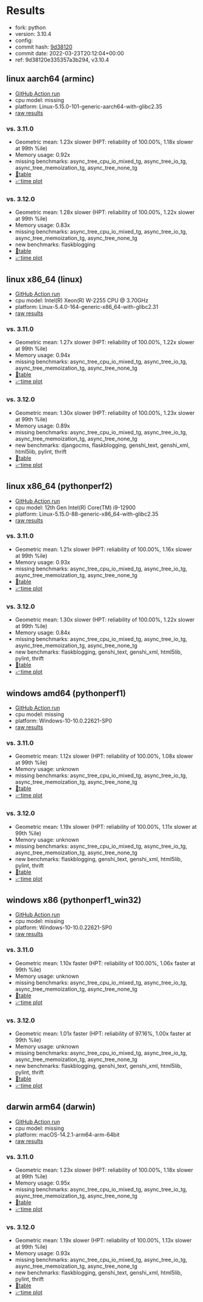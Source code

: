 # Results

- fork: python
- version: 3.10.4
- config: 
- commit hash: [9d38120](https://github.com/python/cpython/commit/9d38120)
- commit date: 2022-03-23T20:12:04+00:00
- ref: 9d38120e335357a3b294, v3.10.4

## linux aarch64 (arminc)

- [GitHub Action run](https://github.com/faster-cpython/benchmarking/actions/runs/8924024762)
- cpu model: missing
- platform: Linux-5.15.0-101-generic-aarch64-with-glibc2.35
- [raw results](bm-20220323-arminc-aarch64-python-9d38120e335357a3b294-3.10.4-9d38120.json)

### vs. 3.11.0

- Geometric mean: 1.23x slower (HPT: reliability of 100.00%, 1.18x slower at 99th %ile)
- Memory usage: 0.92x
- missing benchmarks: async_tree_cpu_io_mixed_tg, async_tree_io_tg, async_tree_memoization_tg, async_tree_none_tg
- [📄table](bm-20220323-arminc-aarch64-python-9d38120e335357a3b294-3.10.4-9d38120-vs-3.11.0.md)
- [📈time plot](bm-20220323-arminc-aarch64-python-9d38120e335357a3b294-3.10.4-9d38120-vs-3.11.0.png)

### vs. 3.12.0

- Geometric mean: 1.28x slower (HPT: reliability of 100.00%, 1.22x slower at 99th %ile)
- Memory usage: 0.83x
- missing benchmarks: async_tree_cpu_io_mixed_tg, async_tree_io_tg, async_tree_memoization_tg, async_tree_none_tg
- new benchmarks: flaskblogging
- [📄table](bm-20220323-arminc-aarch64-python-9d38120e335357a3b294-3.10.4-9d38120-vs-3.12.0.md)
- [📈time plot](bm-20220323-arminc-aarch64-python-9d38120e335357a3b294-3.10.4-9d38120-vs-3.12.0.png)

## linux x86_64 (linux)

- [GitHub Action run](https://github.com/faster-cpython/benchmarking/actions/runs/7646924903)
- cpu model: Intel(R) Xeon(R) W-2255 CPU @ 3.70GHz
- platform: Linux-5.4.0-164-generic-x86_64-with-glibc2.31
- [raw results](bm-20220323-linux-x86_64-python-v3.10.4-3.10.4-9d38120.json)

### vs. 3.11.0

- Geometric mean: 1.27x slower (HPT: reliability of 100.00%, 1.22x slower at 99th %ile)
- Memory usage: 0.94x
- missing benchmarks: async_tree_cpu_io_mixed_tg, async_tree_io_tg, async_tree_memoization_tg, async_tree_none_tg
- [📄table](bm-20220323-linux-x86_64-python-v3.10.4-3.10.4-9d38120-vs-3.11.0.md)
- [📈time plot](bm-20220323-linux-x86_64-python-v3.10.4-3.10.4-9d38120-vs-3.11.0.png)

### vs. 3.12.0

- Geometric mean: 1.30x slower (HPT: reliability of 100.00%, 1.23x slower at 99th %ile)
- Memory usage: 0.89x
- missing benchmarks: async_tree_cpu_io_mixed_tg, async_tree_io_tg, async_tree_memoization_tg, async_tree_none_tg
- new benchmarks: djangocms, flaskblogging, genshi_text, genshi_xml, html5lib, pylint, thrift
- [📄table](bm-20220323-linux-x86_64-python-v3.10.4-3.10.4-9d38120-vs-3.12.0.md)
- [📈time plot](bm-20220323-linux-x86_64-python-v3.10.4-3.10.4-9d38120-vs-3.12.0.png)

## linux x86_64 (pythonperf2)

- [GitHub Action run](https://github.com/faster-cpython/benchmarking/actions/runs/7646924903)
- cpu model: 12th Gen Intel(R) Core(TM) i9-12900
- platform: Linux-5.15.0-88-generic-x86_64-with-glibc2.35
- [raw results](bm-20220323-pythonperf2-x86_64-python-v3.10.4-3.10.4-9d38120.json)

### vs. 3.11.0

- Geometric mean: 1.21x slower (HPT: reliability of 100.00%, 1.16x slower at 99th %ile)
- Memory usage: 0.93x
- missing benchmarks: async_tree_cpu_io_mixed_tg, async_tree_io_tg, async_tree_memoization_tg, async_tree_none_tg
- [📄table](bm-20220323-pythonperf2-x86_64-python-v3.10.4-3.10.4-9d38120-vs-3.11.0.md)
- [📈time plot](bm-20220323-pythonperf2-x86_64-python-v3.10.4-3.10.4-9d38120-vs-3.11.0.png)

### vs. 3.12.0

- Geometric mean: 1.30x slower (HPT: reliability of 100.00%, 1.22x slower at 99th %ile)
- Memory usage: 0.84x
- missing benchmarks: async_tree_cpu_io_mixed_tg, async_tree_io_tg, async_tree_memoization_tg, async_tree_none_tg
- new benchmarks: flaskblogging, genshi_text, genshi_xml, html5lib, pylint, thrift
- [📄table](bm-20220323-pythonperf2-x86_64-python-v3.10.4-3.10.4-9d38120-vs-3.12.0.md)
- [📈time plot](bm-20220323-pythonperf2-x86_64-python-v3.10.4-3.10.4-9d38120-vs-3.12.0.png)

## windows amd64 (pythonperf1)

- [GitHub Action run](https://github.com/faster-cpython/benchmarking/actions/runs/7646924903)
- cpu model: missing
- platform: Windows-10-10.0.22621-SP0
- [raw results](bm-20220323-pythonperf1-amd64-python-v3.10.4-3.10.4-9d38120.json)

### vs. 3.11.0

- Geometric mean: 1.12x slower (HPT: reliability of 100.00%, 1.08x slower at 99th %ile)
- Memory usage: unknown
- missing benchmarks: async_tree_cpu_io_mixed_tg, async_tree_io_tg, async_tree_memoization_tg, async_tree_none_tg
- [📄table](bm-20220323-pythonperf1-amd64-python-v3.10.4-3.10.4-9d38120-vs-3.11.0.md)
- [📈time plot](bm-20220323-pythonperf1-amd64-python-v3.10.4-3.10.4-9d38120-vs-3.11.0.png)

### vs. 3.12.0

- Geometric mean: 1.19x slower (HPT: reliability of 100.00%, 1.11x slower at 99th %ile)
- Memory usage: unknown
- missing benchmarks: async_tree_cpu_io_mixed_tg, async_tree_io_tg, async_tree_memoization_tg, async_tree_none_tg
- new benchmarks: flaskblogging, genshi_text, genshi_xml, html5lib, pylint, thrift
- [📄table](bm-20220323-pythonperf1-amd64-python-v3.10.4-3.10.4-9d38120-vs-3.12.0.md)
- [📈time plot](bm-20220323-pythonperf1-amd64-python-v3.10.4-3.10.4-9d38120-vs-3.12.0.png)

## windows x86 (pythonperf1_win32)

- [GitHub Action run](https://github.com/faster-cpython/benchmarking/actions/runs/7646924903)
- cpu model: missing
- platform: Windows-10-10.0.22621-SP0
- [raw results](bm-20220323-pythonperf1_win32-x86-python-v3.10.4-3.10.4-9d38120.json)

### vs. 3.11.0

- Geometric mean: 1.10x faster (HPT: reliability of 100.00%, 1.06x faster at 99th %ile)
- Memory usage: unknown
- missing benchmarks: async_tree_cpu_io_mixed_tg, async_tree_io_tg, async_tree_memoization_tg, async_tree_none_tg
- [📄table](bm-20220323-pythonperf1_win32-x86-python-v3.10.4-3.10.4-9d38120-vs-3.11.0.md)
- [📈time plot](bm-20220323-pythonperf1_win32-x86-python-v3.10.4-3.10.4-9d38120-vs-3.11.0.png)

### vs. 3.12.0

- Geometric mean: 1.01x faster (HPT: reliability of 97.16%, 1.00x faster at 99th %ile)
- Memory usage: unknown
- missing benchmarks: async_tree_cpu_io_mixed_tg, async_tree_io_tg, async_tree_memoization_tg, async_tree_none_tg
- new benchmarks: flaskblogging, genshi_text, genshi_xml, html5lib, pylint, thrift
- [📄table](bm-20220323-pythonperf1_win32-x86-python-v3.10.4-3.10.4-9d38120-vs-3.12.0.md)
- [📈time plot](bm-20220323-pythonperf1_win32-x86-python-v3.10.4-3.10.4-9d38120-vs-3.12.0.png)

## darwin arm64 (darwin)

- [GitHub Action run](https://github.com/faster-cpython/benchmarking/actions/runs/7646924903)
- cpu model: missing
- platform: macOS-14.2.1-arm64-arm-64bit
- [raw results](bm-20220323-darwin-arm64-python-v3.10.4-3.10.4-9d38120.json)

### vs. 3.11.0

- Geometric mean: 1.23x slower (HPT: reliability of 100.00%, 1.18x slower at 99th %ile)
- Memory usage: 0.95x
- missing benchmarks: async_tree_cpu_io_mixed_tg, async_tree_io_tg, async_tree_memoization_tg, async_tree_none_tg
- [📄table](bm-20220323-darwin-arm64-python-v3.10.4-3.10.4-9d38120-vs-3.11.0.md)
- [📈time plot](bm-20220323-darwin-arm64-python-v3.10.4-3.10.4-9d38120-vs-3.11.0.png)

### vs. 3.12.0

- Geometric mean: 1.19x slower (HPT: reliability of 100.00%, 1.13x slower at 99th %ile)
- Memory usage: 0.93x
- missing benchmarks: async_tree_cpu_io_mixed_tg, async_tree_io_tg, async_tree_memoization_tg, async_tree_none_tg
- new benchmarks: flaskblogging, genshi_text, genshi_xml, html5lib, pylint, thrift
- [📄table](bm-20220323-darwin-arm64-python-v3.10.4-3.10.4-9d38120-vs-3.12.0.md)
- [📈time plot](bm-20220323-darwin-arm64-python-v3.10.4-3.10.4-9d38120-vs-3.12.0.png)

